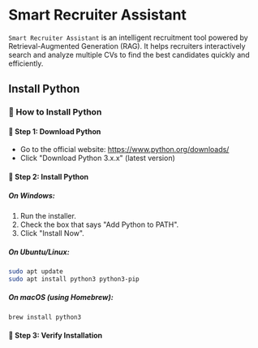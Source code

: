 # Smart Recruiter Assistant 

`Smart Recruiter Assistant` is an intelligent recruitment tool powered by Retrieval-Augmented Generation (RAG). It helps recruiters interactively search and analyze multiple CVs to find the best candidates quickly and efficiently.


## Install Python 

### 🐍 How to Install Python

#### 🔹 Step 1: Download Python
- Go to the official website: https://www.python.org/downloads/
- Click "Download Python 3.x.x" (latest version)

#### 🔹 Step 2: Install Python

##### On Windows:
1. Run the installer.
2. Check the box that says "Add Python to PATH".
3. Click "Install Now".

##### On Ubuntu/Linux:
```bash
sudo apt update
sudo apt install python3 python3-pip
```

##### On macOS (using Homebrew):
```bash
brew install python3
```

#### 🔹 Step 3: Verify Installation
```bash
